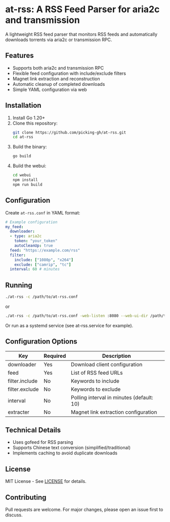 # at-rss: A RSS Feed Parser for aria2c and transmission

A lightweight RSS feed parser that monitors RSS feeds and automatically downloads torrents via aria2c or transmission RPC.

## Features

- Supports both aria2c and transmission RPC
- Flexible feed configuration with include/exclude filters
- Magnet link extraction and reconstruction
- Automatic cleanup of completed downloads
- Simple YAML configuration via web

## Installation

1. Install Go 1.20+ 
2. Clone this repository:
   ```bash
   git clone https://github.com/picking-gh/at-rss.git
   cd at-rss
   ```
3. Build the binary:
   ```bash
   go build
   ```
4. Build the webui:
   ```bash
   cd webui
   npm install
   npm run build
   ```

## Configuration

Create `at-rss.conf` in YAML format:

```yaml
# Example configuration
my_feed:
  downloader:
  - type: aria2c
    token: "your_token"
    autoCleanUp: true
  feed: "https://example.com/rss"
  filter:
    include: ["1080p", "x264"]
    exclude: ["camrip", "tc"]
  interval: 60 # minutes
```

## Running

```bash
./at-rss -c /path/to/at-rss.conf
```

or

```bash
./at-rss -c /path/to/at-rss.conf -web-listen :8080 --web-ui-dir /path/to/webui/dist
```

Or run as a systemd service (see at-rss.service for example).

## Configuration Options

| Key          | Required | Description                          |
|--------------|----------|--------------------------------------|
| downloader   | Yes      | Download client configuration        |
| feed         | Yes      | List of RSS feed URLs                |
| filter.include | No     | Keywords to include                  |
| filter.exclude | No     | Keywords to exclude                  |
| interval     | No       | Polling interval in minutes (default: 10) |
| extracter    | No       | Magnet link extraction configuration |

## Technical Details

- Uses gofeed for RSS parsing
- Supports Chinese text conversion (simplified/traditional)
- Implements caching to avoid duplicate downloads

## License

MIT License - See [LICENSE](LICENSE) for details.

## Contributing

Pull requests are welcome. For major changes, please open an issue first to discuss.
